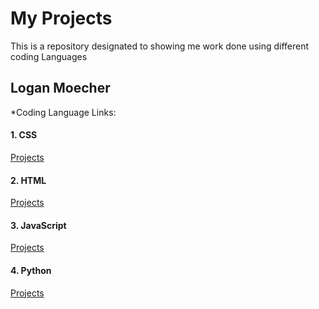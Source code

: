 # My Projects 
This is a repository designated to showing me work done using different coding Languages

## Logan Moecher

*Coding Language Links:

#### 1. CSS 
[Projects](css/README.md "CSS README.md file")

#### 2. HTML
[Projects](html/README.md "HTML README.md file")

#### 3. JavaScript
[Projects](javascript/README.md "JavaScript README.md file")

#### 4. Python
[Projects](python/README.md "Python README.md file")


